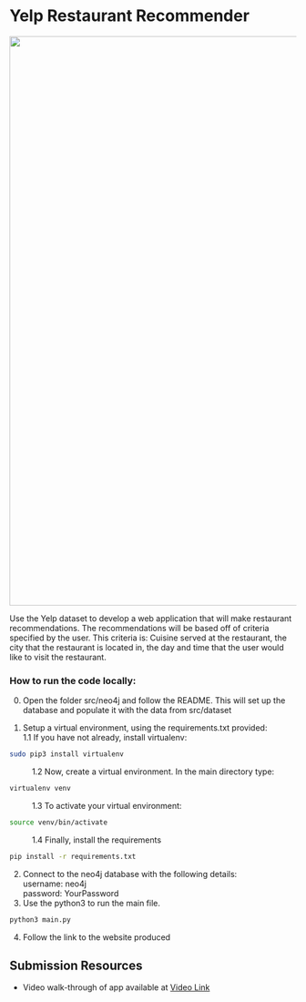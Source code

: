 # Yelp Restaurant Recommender 


<img src="https://imgur.com/GZ46zUM.png" width="1000">


Use the Yelp dataset to develop a web application that will make restaurant
recommendations. The recommendations will be based off of criteria specified
by the user. This criteria is: Cuisine served at the restaurant, the city that
the restaurant is located in, the day and time that the user would like to
visit the restaurant.


### How to run the code locally:
0. Open the folder src/neo4j and follow the README. This will set up the database and populate it with the data from src/dataset 

1. Setup a virtual environment, using the requirements.txt provided:\
1.1 If you have not already, install virtualenv:
```bash
sudo pip3 install virtualenv
``` 

&nbsp;&nbsp;&nbsp;&nbsp;&nbsp;&nbsp;&nbsp;&nbsp;&nbsp;
1.2  Now, create a virtual environment. In the main directory type:
```bash
virtualenv venv
``` 

&nbsp;&nbsp;&nbsp;&nbsp;&nbsp;&nbsp;&nbsp;&nbsp;&nbsp; 1.3 To activate your virtual environment:
```bash
source venv/bin/activate
``` 
&nbsp;&nbsp;&nbsp;&nbsp;&nbsp;&nbsp;&nbsp;&nbsp;&nbsp; 1.4 Finally, install the requirements
```bash
pip install -r requirements.txt
``` 

2. Connect to the neo4j database with the following details:\
username: neo4j\
password: YourPassword
3. Use the python3 to run the main file.

```bash
python3 main.py
``` 
4. Follow the link to the website produced

## Submission Resources
- Video walk-through of app available at [Video Link](https://youtu.be/3QvssOyfHdM)




